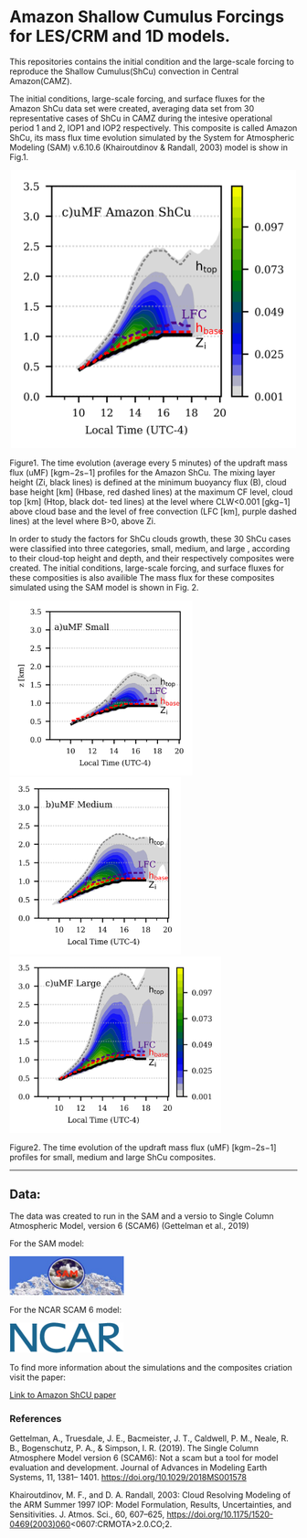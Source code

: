 # Amazon Shallow Cumulus Forcings for LES/CRM and 1D models. 

This repositories contains the initial 
condition and the large-scale forcing 
to reproduce the Shallow Cumulus(ShCu)
convection in Central Amazon(CAMZ). 

The initial conditions, large-scale forcing, and surface 
fluxes for the Amazon ShCu data set were created, 
averaging data set from 30 representative 
cases of ShCu in CAMZ during the intesive operational period 1 and 2, IOP1 and IOP2 
respectively. This composite is called Amazon ShCu, its mass flux time 
evolution simulated by the System for Atmospheric
Modeling (SAM)  v.6.10.6 (Khairoutdinov & Randall, 2003) model is show in Fig.1. 

<p align="center">
 <img src="fig/mass_flux_2d_ca_sh.png" width="500" />
</p>
Figure1. The time evolution (average every 5 minutes) of the updraft mass flux (uMF) [kgm−2s−1] profiles
for the Amazon ShCu. The mixing layer height (Zi, black lines) is defined at the minimum buoyancy flux (B), cloud base
height [km] (Hbase, red dashed lines) at the maximum CF level, cloud top [km] (Htop, black dot-
ted lines) at the level where CLW<0.001 [gkg−1]  above cloud base and the
level of free convection (LFC [km], purple dashed lines) at the level where B>0, above Zi.

In order to study the factors for ShCu clouds growth, these 30 ShCu cases were classified 
into three categories, small, medium, and
large , according to their cloud-top height and depth, and their respectively composites were created.
The initial conditions, large-scale forcing, and surface 
fluxes for these composities is also availible 
The mass flux for these composites simulated using the SAM model is shown 
in Fig. 2. 

<p float="left">
  <img src="fig/mass_flux_2d_small.png" width="320" />
  <img src="/fig/mass_flux_2d_medium.png" width="300" /> 
  <img src="/fig/mass_flux_2d_large_all.png" width="370" />
</p>
Figure2. The time evolution of the updraft mass flux (uMF) [kgm−2s−1] profiles
for small, medium and large ShCu composites. 

_____
## Data:

The data  was created to run in
the SAM and a versio to 
Single Column Atmospheric Model, version 6 (SCAM6) (Gettelman et al., 2019)

For the SAM model:

[<img src='fig/sam_logo.jpg' width='200'>](SAM_forcings)

For the NCAR SCAM 6 model:

[<img src='fig/logo-ncar-active.png' width='200'>](SCAM_forcings)



To find more information about the simulations and the composites criation 
visit the paper:

[Link to Amazon ShCU paper](https://doi.org/10.1002/essoar.10510700.2)


### References

Gettelman, A., Truesdale, J. E., Bacmeister, J. T., Caldwell, P. M., Neale, R. B., Bogenschutz, P. A., & Simpson, I. R. (2019). The Single Column Atmosphere Model version 6 (SCAM6): Not a scam but a tool for model evaluation and development. Journal of Advances in Modeling Earth Systems, 11, 1381– 1401. https://doi.org/10.1029/2018MS001578

Khairoutdinov, M. F., and D. A. Randall, 2003: Cloud Resolving Modeling of the ARM Summer 1997 IOP: Model Formulation, Results, Uncertainties, and Sensitivities. J. Atmos. Sci., 60, 607–625, https://doi.org/10.1175/1520-0469(2003)060<0607:CRMOTA>2.0.CO;2.
